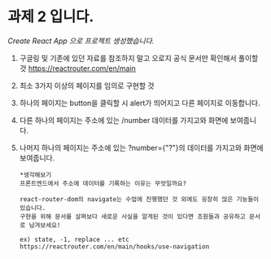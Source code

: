 # 과제 2 입니다.

_Create React App 으로 프로젝트 생성했습니다._

1.  구글링 및 기존에 있던 자료를 참조하지 말고 오로지 공식 문서만 확인해서 풀이할 것
    https://reactrouter.com/en/main

2.  최소 3가지 이상의 페이지를 임의로 구현할 것
3.  하나의 페이지는 button을 클릭할 시 alert가 띄어지고 다른 페이지로 이동합니다.

4.  다른 하나의 페이지는 주소에 있는 /number 데이터를 가지고와 화면에 보여줍니다.
5.  나머지 하나의 페이지는 주소에 있는 ?number={"?"}의 데이터를 가지고와 화면에 보여줍니다.

        *생각해보기
        프론트엔드에서 주소에 데이터를 기록하는 이유는 무엇일까요?

        react-router-dom의 navigate는 수업에 진행했던 것 외에도 굉장히 많은 기능들이 있습니다.
        구현을 위해 문서를 살펴보다 새로운 사실을 알게된 것이 있다면 조원들과 공유하고 문서로 남겨보세요!

        ex) state, -1, replace ... etc
        https://reactrouter.com/en/main/hooks/use-navigation
